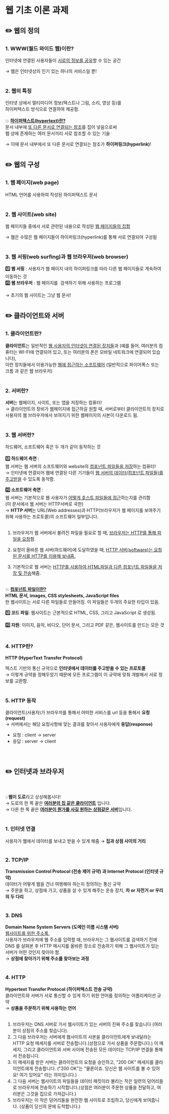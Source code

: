 # 웹 기초 이론 과제
## **✏️ 웹의 정의**
### **1. WWW(월드 와이드 웹)이란?**

인터넷에 연결된 사용자들이 <U>서로의 정보를 공유</U>할 수 있는 공간

→ 웹은 인터넷상의 인기 있는 하나의 서비스일 뿐!
<br/> <br/>

### **2. 웹의 특징**

인터넷 상에서 멀티미디어 정보(텍스트나 그림, 소리, 영상 등)를<br/>
하이퍼텍스트 방식으로 연결하여 제공함.<br/><br/>
💥 <U>**하이퍼텍스트(hypertext)란?**</U><br/>
 문서 내부에 <U>또 다른 문서로 연결되는 참조</U>를 집어 넣음으로써<br/>
 웹 상에 존재하는 여러 문서끼리 서로 참조할 수 있는 기술

→ 이때 문서 내부에서 또 다른 문서로 연결되는 참조가 **하이퍼링크(hyperlink)**!
<br/>
#

## **✏️ 웹의 구성**
### **1. 웹 페이지(web page)**<br/>

HTML 언어를 사용하여 작성된 하이퍼텍스트 문서 <br/><br/>

### **2. 웹 사이트(web site)**<br/>

웹 페이지들 중에서 서로 관련된 내용으로 작성된 <U>웹 페이지들의 집합</U>

→ 웹은 수많은 웹 페이지들이 하이퍼링크(hyperlink)를 통해 서로 연결되어 구성됨<br/><br/>
### **3. 웹 서핑(web surfing)과 웹 브라우저(web browser)**<br/>
**1️⃣ 웹 서핑** : 사용자가 웹 페이지 내의 하이퍼링크를 따라 다른 웹 페이지들로 계속하여 이동하는 것<br/>
**2️⃣ 웹 브라우저** : 웹 페이지를  검색하기 위해 사용하는 프로그램

→ 초기의 웹 사이트는 그냥 웹 문서!
#

## **✏️ 클라이언트와 서버**
### **1. 클라이언트란?**<br/>
**클라이언트**는 일반적인 <u>웹 사용자의 인터넷이 연결된 장치들</u>과 (예를 들어, 여러분의 컴퓨터는 WI-FI에 연결되어 있고, 또는 여러분의 폰은 모바일 네트워크에 연결되어 있습니다),</br>이런 장치들에서 이용가능한 <u>웹에 접근하는 소프트웨어</u> (일반적으로 파이어폭스 또는 크롬 과 같은 웹 브라우저)<br/><br/>

### **2. 서버란?**<br/>
**서버**는 웹페이지, 사이트, 또는 앱을 저장하는 컴퓨터!</br>
→ 클라이언트의 장비가 웹페이지에 접근하길 원할 때, 서버로부터 클라이언트의 장치로 사용자의 웹 브라우저에서 보여지기 위한 웹페이지의 사본이 다운로드 됨.<br/><br/>

### **3. 웹 서버란?**<br/>

하드웨어, 소프트웨어 혹은 두 개가 같이 동작하는 것<br/><br/>
**1️⃣ 하드웨어 측면** : <br/>
웹 서버는 웹 서버의 소프트웨어와 website의 <U>컴포넌트 파일들을 저장</U>하는 컴퓨터!<br/>
→ 인터넷에 연결되어 웹에 연결된 다른 기기들이 <u>웹 서버의 데이터(컴포넌트 파일들)를 주고받을</u> 수 있도록 동작함.<br/>

**2️⃣ 소프트웨어 측면** : <br/>
웹 서버는 기본적으로 웹 사용자가 <u>어떻게 호스트 파일들에 접근</U>하는지를 관리함<br/>
(이 문서에서 웹 서버는 HTTP서버로 국한)</br>
→ **HTTP 서버**는 URL(Web addresses)과 HTTP(브라우저가 웹 페이지를 보여주기 위해 사용하는 프로토콜)의 소프트웨어 일부입니다. <br/></br>

1. 브라우저가 웹 서버에서 불려진 파일을 필요로 할 때, <u>브라우저는 HTTP를 통해 파일을 요청</U>함.
2. 요청이 올바른 웹 서버(하드웨어)에 도달하였을 때, <u>HTTP 서버(software)는 요청된 문서를 HTTP를 이용해 보내줌.</U>

3. 기본적으로 웹 서버는 <u>HTTP를 사용하여 HTML파일과 다른 컴포넌트 파일들을 저장 및 전송</U>해줌.<br/><br/>

💥 <U>**컴포넌트 파일이란?**</U><br/>
**HTML 문서, images, CSS stylesheets, JavaScript files**<br/>
한 웹사이트는 서로 다른 파일들로 만들어짐. 이 파일들은 두개의 주요한 타입이 있음.

**1️⃣ 코드 파일**:  웹사이트는 근본적으로 HTML, CSS, 그리고 JavaScript 로 생성됨.</br>

**2️⃣ 자원**: 이미지, 음악, 비디오, 단어 문서, 그리고 PDF 같은, 웹사이트를 만드는 모든 것</br></br>

### **4. HTTP란?**<br/>

**HTTP (HyperText Transfer Protocol)**

텍스트 기반의 통신 규약으로 **인터넷에서 데이터를 주고받을 수 있는 프로토콜**</br>
→ 이렇게 규약을 정해두었기 때문에 모든 프로그램이 이 규약에 맞춰 개발해서 서로 정보를 교환함.</br></br>

### **5. HTTP 동작**<br/>

클라이언트(사용자)가 브라우저를 통해서 어떠한 서비스를 url 등을 통해서 **요청(request)**</br>
→ 서버에서는 해당 요청사항에 맞는 결과를 찾아서 사용자에게 **응답(response)**

- 요청 : client -> server
- 응답 : server -> client
</br>

#

## ✏️ **인터넷과 브라우저**
</br>

💡**웹이 도로**라고 상상해봅시다!</br>
→ 도로의 한 쪽 끝은 <u>**여러분의 집 같은 클라이언트**</u> 입니다.</br>
→ 다른 한 쪽 끝은 <u>**여러분이 뭔가를 사길 원하는 상점같은 서버**</u>입니다.</br></br>

### **1. 인터넷 연결**<br/>
사용자가 웹에서 데이터를 보내고 받을 수 있게 해줌 → **집과 상점 사이의 거리**</br></br>

### **2. TCP/IP**<br/>
**Transmission Control Protocol (전송 제어 규약) 과 Internet Protocol (인터넷 규약)**</br>
데이터가 어떻게 웹을 건너 여행해야 하는지 정의하는 통신 규약</br>
→ 주문을 하고, 상점에 가고, 상품을 살 수 있게 해주는 운송 장치, **차 or 자전거 or 우리의 두 다리**</br></br>

### **3. DNS**<br/>
**Domain Name System Servers (도메인 이름 시스템 서버)**</br>
<u>웹사이트를 위한 주소록</u>,</br>
사용자가 브라우저에 웹 주소를 입력할 때, 브라우저는 그 웹사이트를 검색하기 전에 DNS 를 살펴본 후 HTTP 메시지를 올바른 장소로 전송하기 위해 그 웹사이트가 있는 서버가 어떤 것인지 찾아야 함.</br>
→ **상점에 찾아가기 위해 주소를 찾아보는 과정**</br></br>

### **4. HTTP**<br/>
**Hypertext Transfer Protocol (하이퍼텍스트 전송 규약)**</br>
클라이언트와 서버가 서로 통신할 수 있게 하기 위한 언어를 정의하는 어플리케이션 규약</br>
→ **상품을 주문하기 위해 사용하는 언어**</br></br>


1. 브라우저는 DNS 서버로 가서 웹사이트가 있는 서버의 진짜 주소를 찾습니다 (여러분이 상점의 주소를 찾습니다).
2. 그 다음 브라우저는 서버에게 웹사이트의 사본을 클라이언트에게 보내달라는 HTTP 요청 메세지를 서버로 전송합니다.(상점으로 가서 상품을 주문합니다.) 이 메세지, 그리고 클라이언트와 서버 사이에 전송된 모든 데이터는 TCP/IP 연결을 통해서 전송됩니다.
3. 이 메세지를 받은 서버는 클라이언트의 요청을 승인하고, "200 OK" 메세지를 클라이언트에게 전송합니다. ("200 OK"는 "물론이죠. 당신은 웹 사이트를 볼 수 있어요! 여기 있어요" 라는 의미입니다.)
4. 그 다음 서버는 웹사이트의 파일들을 데이터 패킷이라 불리는 작은 일련의 덩어리들로 브라우저에 전송하기 시작합니다.(상점은 여러분이 주문한 상품을 전달하고, 여러분은 그것을 집으로 가져갑니다.)
5. 브라우저는 이 작은 덩어리들을 완전한 웹 사이트로 조립하고, 당신에게 보여줍니다. (상품이 당신의 문에 도착합니다.)